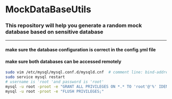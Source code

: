 # MockDataBaseUtils

### This repository will help you generate a random mock database based on sensitive database

---
#### make sure the database configuration is correct in the config.yml file

#### make sure both databases can be accessed remotely
```bash
sudo vim /etc/mysql/mysql.conf.d/mysqld.cnf  # comment line: bind-address = 0.0.0.0 in cnf file
sudo service mysql restart
# username is 'root 'and password is 'root'
mysql -u root -proot -e "GRANT ALL PRIVILEGES ON *.* TO 'root'@'%' IDENTIFIED BY 'root' with grant option;"
mysql -u root -proot -e "FLUSH PRIVILEGES;"
```

